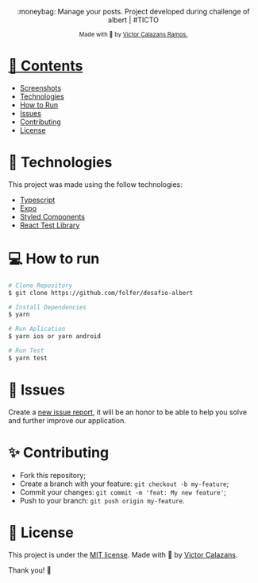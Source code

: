 <p align="center">
</p>

<p align="center">
  :moneybag: Manage your posts. Project developed during challenge of albert | #TICTO
</p>

<div align="center">
  <sub> Made with 💖 by
    <a href="https://github.com/folfer">Victor Calazans Ramos.
  </sub>
</div>

# 📌 Contents

- [Screenshots](#camera-screenshot)
- [Technologies](#rocket-technologies)
- [How to Run](#computer-how-to-run)
- [Issues](#bug-issues)
- [Contributing](#sparkles-issues)
- [License](#page_facing_up-license)

# :rocket: Technologies

This project was made using the follow technologies:

- [Typescript](https://www.typescriptlang.org/)
- [Expo]([https://nextjs.org/](https://expo.dev/))
- [Styled Components](https://styled-components.com/)
- [React Test Library]([https://testing-library.com/docs/react-testing-library/intro/](https://testing-library.com/docs/react-native-testing-library/intro/))

# :computer: How to run

```bash
# Clone Repository
$ git clone https://github.com/folfer/desafio-albert
```

```bash
# Install Dependencies
$ yarn

# Run Aplication
$ yarn ios or yarn android

# Run Test
$ yarn test
```

# :bug: Issues

Create a <a href="https://github.com/folfer/issues">new issue report</a>, it will be an honor to be able to help you solve and further improve our application.

# :sparkles: Contributing

- Fork this repository;
- Create a branch with your feature: `git checkout -b my-feature`;
- Commit your changes: `git commit -m 'feat: My new feature'`;
- Push to your branch: `git push origin my-feature`.

# :page_facing_up: License

This project is under the [MIT license](./LICENSE).
Made with 💖 by [Victor Calazans](https://www.linkedin.com/in/victorcalazansramos/).

Thank you! 🌠

